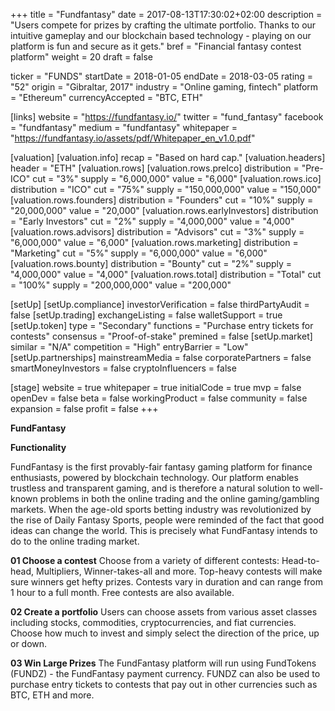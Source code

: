 +++
title = "Fundfantasy"
date = 2017-08-13T17:30:02+02:00
description = "Users compete for prizes by crafting the ultimate portfolio. Thanks to our intuitive gameplay and our blockchain based technology - playing on our platform is fun and secure as it gets."
bref = "Financial fantasy contest platform"
weight = 20
draft = false

ticker = "FUNDS"
startDate = 2018-01-05
endDate = 2018-03-05
rating = "52"
origin = "Gibraltar, 2017"
industry = "Online gaming, fintech"
platform = "Ethereum"
currencyAccepted = "BTC, ETH"

[links]
  website = "https://fundfantasy.io/"
  twitter = "fund_fantasy"
  facebook = "fundfantasy"
  medium = "fundfantasy"
  whitepaper = "https://fundfantasy.io/assets/pdf/Whitepaper_en_v1.0.pdf"

[valuation]
  [valuation.info]
    recap = "Based on hard cap."
  [valuation.headers]
    header = "ETH"
  [valuation.rows]
    [valuation.rows.preIco]
      distribution = "Pre-ICO"
      cut = "3%"
      supply = "6,000,000"
      value = "6,000"
    [valuation.rows.ico]
      distribution = "ICO"
      cut = "75%"
      supply = "150,000,000"
      value = "150,000"
    [valuation.rows.founders]
      distribution = "Founders"
      cut = "10%"
      supply = "20,000,000"
      value = "20,000"
    [valuation.rows.earlyInvestors]
      distribution = "Early Investors"
      cut = "2%"
      supply = "4,000,000"
      value = "4,000" 
    [valuation.rows.advisors]
      distribution = "Advisors"
      cut = "3%"
      supply = "6,000,000"
      value = "6,000"
    [valuation.rows.marketing]
      distribution = "Marketing"
      cut = "5%"
      supply = "6,000,000"
      value = "6,000"
    [valuation.rows.bounty]
      distribution = "Bounty"
      cut = "2%"
      supply = "4,000,000"
      value = "4,000"
    [valuation.rows.total]
      distribution = "Total"
      cut = "100%"
      supply = "200,000,000"
      value = "200,000"

[setUp]
  [setUp.compliance]
    investorVerification = false
    thirdPartyAudit = false
  [setUp.trading]
    exchangeListing = false
    walletSupport = true
  [setUp.token]
    type = "Secondary"
    functions = "Purchase entry tickets for contests"
    consensus = "Proof-of-stake"
    premined = false
  [setUp.market]
    similar = "N/A"
    competition = "High"
    entryBarrier = "Low"
  [setUp.partnerships]
    mainstreamMedia = false
    corporatePartners = false
    smartMoneyInvestors = false
    cryptoInfluencers = false

[stage]
  website = true
  whitepaper = true
  initialCode = true
  mvp = false
  openDev = false
  beta = false
  workingProduct = false
  community = false
  expansion = false
  profit = false
+++

**FundFantasy**

**Functionality**

FundFantasy is the first provably-fair fantasy gaming platform for finance enthusiasts, powered by blockchain technology. Our platform enables trustless and transparent gaming, and is therefore a natural solution to well-known problems in both the online trading and the online gaming/gambling markets. When the age-old sports betting industry was revolutionized by the rise of Daily Fantasy Sports, people were reminded of the fact that good ideas can change the world. This is precisely what FundFantasy intends to do to the online trading market.

**01 Choose a contest**
Choose from a variety of different contests: Head-to-head, Multipliers, Winner-takes-all and more. Top-heavy contests will make sure winners get hefty prizes. Contests vary in duration and can range from 1 hour to a full month. Free contests are also available.

**02 Create a portfolio**
Users can choose assets from various asset classes including stocks, commodities, cryptocurrencies, and fiat currencies. Choose how much to invest and simply select the direction of the price, up or down.

**03 Win Large Prizes**
The FundFantasy platform will run using FundTokens (FUNDZ) - the FundFantasy payment currency. FUNDZ can also be used to purchase entry tickets to contests that pay out in other currencies such as BTC, ETH and more.
